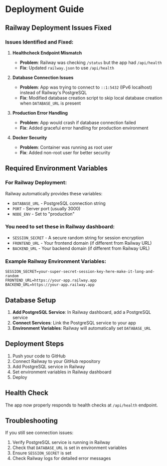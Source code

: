 # Deployment Guide

## Railway Deployment Issues Fixed

### Issues Identified and Fixed:

1. **Healthcheck Endpoint Mismatch**

   - **Problem**: Railway was checking `/status` but the app had `/api/health`
   - **Fix**: Updated `railway.json` to use `/api/health`

2. **Database Connection Issues**

   - **Problem**: App was trying to connect to `::1:5432` (IPv6 localhost) instead of Railway's PostgreSQL
   - **Fix**: Modified database creation script to skip local database creation when `DATABASE_URL` is present

3. **Production Error Handling**

   - **Problem**: App would crash if database connection failed
   - **Fix**: Added graceful error handling for production environment

4. **Docker Security**
   - **Problem**: Container was running as root user
   - **Fix**: Added non-root user for better security

## Required Environment Variables

### For Railway Deployment:

Railway automatically provides these variables:

- `DATABASE_URL` - PostgreSQL connection string
- `PORT` - Server port (usually 3000)
- `NODE_ENV` - Set to "production"

### You need to set these in Railway dashboard:

- `SESSION_SECRET` - A secure random string for session encryption
- `FRONTEND_URL` - Your frontend domain (if different from Railway URL)
- `BACKEND_URL` - Your backend domain (if different from Railway URL)

### Example Railway Environment Variables:

```
SESSION_SECRET=your-super-secret-session-key-here-make-it-long-and-random
FRONTEND_URL=https://your-app.railway.app
BACKEND_URL=https://your-app.railway.app
```

## Database Setup

1. **Add PostgreSQL Service**: In Railway dashboard, add a PostgreSQL service
2. **Connect Services**: Link the PostgreSQL service to your app
3. **Environment Variables**: Railway will automatically set `DATABASE_URL`

## Deployment Steps

1. Push your code to GitHub
2. Connect Railway to your GitHub repository
3. Add PostgreSQL service in Railway
4. Set environment variables in Railway dashboard
5. Deploy

## Health Check

The app now properly responds to health checks at `/api/health` endpoint.

## Troubleshooting

If you still see connection issues:

1. Verify PostgreSQL service is running in Railway
2. Check that `DATABASE_URL` is set in environment variables
3. Ensure `SESSION_SECRET` is set
4. Check Railway logs for detailed error messages
